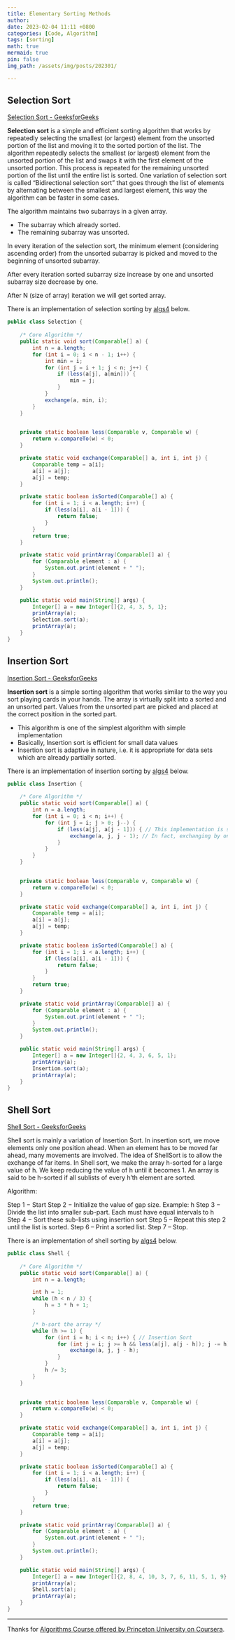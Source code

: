 ```yaml
---
title: Elementary Sorting Methods
author: 
date: 2023-02-04 11:11 +0800
categories: [Code, Algorithm]
tags: [sorting]
math: true
mermaid: true
pin: false
img_path: /assets/img/posts/202301/

---
```



## Selection Sort

[Selection Sort - GeeksforGeeks](https://www.geeksforgeeks.org/selection-sort/)

**Selection sort** is a simple and efficient sorting algorithm that works by repeatedly selecting the smallest (or largest) element from the unsorted portion of the list and moving it to the sorted portion of the list. The algorithm repeatedly selects the smallest (or largest) element from the unsorted portion of the list and swaps it with the first element of the unsorted portion. This process is repeated for the remaining unsorted portion of the list until the entire list is sorted. One variation of selection sort is called “Bidirectional selection sort” that goes through the list of elements by alternating between the smallest and largest element, this way the algorithm can be faster in some cases.

The algorithm maintains two subarrays in a given array.

- The subarray which already sorted. 
- The remaining subarray was unsorted.

In every iteration of the selection sort, the minimum element (considering ascending order) from the unsorted subarray is picked and moved to the beginning of unsorted subarray. 

After every iteration sorted subarray size increase by one and unsorted subarray size decrease by one.

After N (size of array) iteration we will get sorted array.



There is an implementation of selection sorting by [algs4](https://algs4.cs.princeton.edu/code/) below.

```java
public class Selection {
    
    /* Core Algorithm */
    public static void sort(Comparable[] a) {
        int n = a.length;
        for (int i = 0; i < n - 1; i++) {
            int min = i;
            for (int j = i + 1; j < n; j++) {
                if (less(a[j], a[min])) {
                    min = j;
                }
            }
            exchange(a, min, i);
        }
    }

    
    private static boolean less(Comparable v, Comparable w) {
        return v.compareTo(w) < 0;
    }

    private static void exchange(Comparable[] a, int i, int j) {
        Comparable temp = a[i];
        a[i] = a[j];
        a[j] = temp;
    }

    private static boolean isSorted(Comparable[] a) {
        for (int i = 1; i < a.length; i++) {
            if (less(a[i], a[i - 1])) {
                return false;
            }
        }
        return true;
    }

    private static void printArray(Comparable[] a) {
        for (Comparable element : a) {
            System.out.print(element + " ");
        }
        System.out.println();
    }

    public static void main(String[] args) {
        Integer[] a = new Integer[]{2, 4, 3, 5, 1};
        printArray(a);
        Selection.sort(a);
        printArray(a);
    }
}
```

## Insertion Sort

[Insertion Sort - GeeksforGeeks](https://www.geeksforgeeks.org/insertion-sort/)

**Insertion sort** is a simple sorting algorithm that works similar to the way you sort playing cards in your hands. The array is virtually split into a sorted and an unsorted part. Values from the unsorted part are picked and placed at the correct position in the sorted part.

- This algorithm is one of the simplest algorithm with simple implementation
- Basically, Insertion sort is efficient for small data values
- Insertion sort is adaptive in nature, i.e. it is appropriate for data sets which are already partially sorted.



There is an implementation of insertion sorting by [algs4](https://algs4.cs.princeton.edu/code/) below.

```java
public class Insertion {
    
    /* Core Algorithm */
    public static void sort(Comparable[] a) {
        int n = a.length;
        for (int i = 0; i < n; i++) {
            for (int j = i; j > 0; j--) {
                if (less(a[j], a[j - 1])) { // This implementation is similar to Bubble Sort, but not the same.
                    exchange(a, j, j - 1); // In fact, exchanging by only one time is enough.
                }
            }
        }
    }

    
    private static boolean less(Comparable v, Comparable w) {
        return v.compareTo(w) < 0;
    }

    private static void exchange(Comparable[] a, int i, int j) {
        Comparable temp = a[i];
        a[i] = a[j];
        a[j] = temp;
    }

    private static boolean isSorted(Comparable[] a) {
        for (int i = 1; i < a.length; i++) {
            if (less(a[i], a[i - 1])) {
                return false;
            }
        }
        return true;
    }

    private static void printArray(Comparable[] a) {
        for (Comparable element : a) {
            System.out.print(element + " ");
        }
        System.out.println();
    }

    public static void main(String[] args) {
        Integer[] a = new Integer[]{2, 4, 3, 6, 5, 1};
        printArray(a);
        Insertion.sort(a);
        printArray(a);
    }
}
```



## Shell Sort

[Shell Sort - GeeksforGeeks](https://www.geeksforgeeks.org/shellsort/)

Shell sort is mainly a variation of Insertion Sort. In insertion sort, we move elements only one position ahead. When an element has to be moved far ahead, many movements are involved. The idea of ShellSort is to allow the exchange of far items. In Shell sort, we make the array h-sorted for a large value of h. We keep reducing the value of h until it becomes 1. An array is said to be h-sorted if all sublists of every h’th element are sorted.

Algorithm:

Step 1 − Start
Step 2 − Initialize the value of gap size. Example: h
Step 3 − Divide the list into smaller sub-part. Each must have equal intervals to h
Step 4 − Sort these sub-lists using insertion sort
Step 5 – Repeat this step 2 until the list is sorted.
Step 6 – Print a sorted list.
Step 7 – Stop.



There is an implementation of shell sorting by [algs4](https://algs4.cs.princeton.edu/code/) below.

```java
public class Shell {
    
    /* Core Algorithm */
    public static void sort(Comparable[] a) {
        int n = a.length;

        int h = 1;
        while (h < n / 3) {
            h = 3 * h + 1;
        }

        /* h-sort the array */
        while (h >= 1) {
            for (int i = h; i < n; i++) { // Insertion Sort
                for (int j = i; j >= h && less(a[j], a[j - h]); j -= h) {
                    exchange(a, j, j - h);
                }
            }
            h /= 3;
        }
    }

    
    private static boolean less(Comparable v, Comparable w) {
        return v.compareTo(w) < 0;
    }

    private static void exchange(Comparable[] a, int i, int j) {
        Comparable temp = a[i];
        a[i] = a[j];
        a[j] = temp;
    }

    private static boolean isSorted(Comparable[] a) {
        for (int i = 1; i < a.length; i++) {
            if (less(a[i], a[i - 1])) {
                return false;
            }
        }
        return true;
    }

    private static void printArray(Comparable[] a) {
        for (Comparable element : a) {
            System.out.print(element + " ");
        }
        System.out.println();
    }

    public static void main(String[] args) {
        Integer[] a = new Integer[]{2, 8, 4, 10, 3, 7, 6, 11, 5, 1, 9};
        printArray(a);
        Shell.sort(a);
        printArray(a);
    }
}

```



---

Thanks for [Algorithms Course offered by Princeton University on Coursera](https://www.coursera.org/learn/algorithms-part1). 

